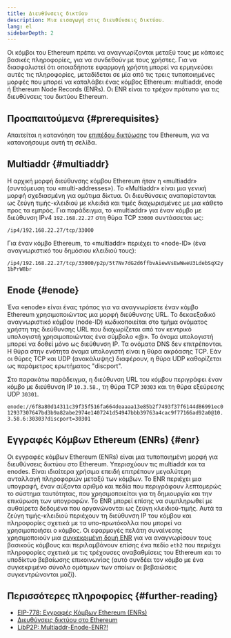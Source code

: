 ```yaml
---
title: Διευθύνσεις δικτύου
description: Μια εισαγωγή στις διευθύνσεις δικτύου.
lang: el
sidebarDepth: 2
---
```


Οι κόμβοι του Ethereum πρέπει να αναγνωρίζονται μεταξύ τους με κάποιες βασικές πληροφορίες, για να συνδεθούν με τους χρήστες. Για να διασφαλιστεί ότι οποιαδήποτε εφαρμογή χρήστη μπορεί να ερμηνεύσει αυτές τις πληροφορίες, μεταδίδεται σε μία από τις τρεις τυποποιημένες μορφές που μπορεί να καταλάβει ένας κόμβος Ethereum: multiaddr, enode ή Ethereum Node Records (ENRs). Οι ENR είναι το τρέχον πρότυπο για τις διευθύνσεις του δικτύου Ethereum.

## Προαπαιτούμενα {#prerequisites}

Απαιτείται η κατανόηση του [επιπέδου δικτύωσης](/developers/docs/networking-layer/) του Ethereum, για να κατανοήσουμε αυτή τη σελίδα.

## Multiaddr {#multiaddr}

Η αρχική μορφή διεύθυνσης κόμβου Ethereum ήταν η «multiaddr» (συντόμευση του «multi-addresses»). Το «Multiaddr» είναι μια γενική μορφή σχεδιασμένη για ομότιμα δίκτυα. Οι διευθύνσεις αναπαρίστανται ως ζεύγη τιμής-κλειδιού με κλειδιά και τιμές διαχωρισμένες με μια κάθετο προς τα εμπρός. Για παράδειγμα, το «multiaddr» για έναν κόμβο με διεύθυνση IPv4 `192.168.22.27` στη θύρα TCP `33000` συντάσσεται ως:

`/ip4/192.168.22.27/tcp/33000`

Για έναν κόμβο Ethereum, το «multiaddr» περιέχει το «node-ID» (ένα αναγνωριστικό του δημόσιου κλειδιού τους):

`/ip4/192.168.22.27/tcp/33000/p2p/5t7Nv7dG2d6ffbvAiewVsEwWweU3LdebSqX2y1bPrW8br`

## Enode {#enode}

Ένα «enode» είναι ένας τρόπος για να αναγνωρίσετε έναν κόμβο Ethereum χρησιμοποιώντας μια μορφή διεύθυνσης URL. Το δεκαεξαδικό αναγνωριστικό κόμβου (node-ID) κωδικοποιείται στο τμήμα ονόματος χρήστη της διεύθυνσης URL που διαχωρίζεται από τον κεντρικό υπολογιστή χρησιμοποιώντας ένα σύμβολο «@». Το όνομα υπολογιστή μπορεί να δοθεί μόνο ως διεύθυνση IP. Τα ονόματα DNS δεν επιτρέπονται. Η θύρα στην ενότητα όνομα υπολογιστή είναι η θύρα ακρόασης TCP. Εάν οι θύρες TCP και UDP (ανακάλυψης) διαφέρουν, η θύρα UDP καθορίζεται ως παράμετρος ερωτήματος "discport".

Στο παρακάτω παράδειγμα, η διεύθυνση URL του κόμβου περιγράφει έναν κόμβο με διεύθυνση IP `10.3.58.`, τη θύρα TCP `30303` και τη θύρα εξεύρεσης UDP `30301`.

`enode://6f8a80d14311c39f35f516fa664deaaaa13e85b2f7493f37f6144d86991ec012937307647bd3b9a82abe2974e1407241d54947bbb39763a4cac9f77166ad92a0@10.3.58.6:30303?discport=30301`

## Εγγραφές Κόμβων Ethereum (ENRs) {#enr}

Οι εγγραφές κόμβων Ethereum (ENRs) είναι μια τυποποιημένη μορφή για διευθύνσεις δικτύου στο Ethereum. Υπερισχύουν τις multiaddr και τα enodes. Είναι ιδιαίτερα χρήσιμα επειδή επιτρέπουν μεγαλύτερη ανταλλαγή πληροφοριών μεταξύ των κόμβων. Το ENR περιέχει μια υπογραφή, έναν αύξοντα αριθμό και πεδία που περιγράφουν λεπτομερώς το σύστημα ταυτότητας, που χρησιμοποιείται για τη δημιουργία και την επικύρωση των υπογραφών. Το ENR μπορεί επίσης να συμπληρωθεί με αυθαίρετα δεδομένα που οργανώνονται ως ζεύγη κλειδιού-τιμής. Αυτά τα ζεύγη τιμής-κλειδιού περιέχουν τη διεύθυνση IP του κόμβου και πληροφορίες σχετικά με τα υπο-πρωτόκολλα που μπορεί να χρησιμοποιήσει ο κόμβος. Οι εφαρμογές πελάτη συναίνεσης χρησιμοποιούν μια [συγκεκριμένη δομή ENR](https://github.com/ethereum/consensus-specs/blob/dev/specs/phase0/p2p-interface.md#enr-structure) για να αναγνωρίσουν τους βασικούς κόμβους και περιλαμβάνουν επίσης ένα πεδίο `eth2` που περιέχει πληροφορίες σχετικά με τις τρέχουσες αναβαθμίσεις του Ethereum και το υποδίκτυο βεβαίωσης επικοινωνίας (αυτό συνδέει τον κόμβο με ένα συγκεκριμένο σύνολο ομότιμων των οποίων οι βεβαιώσεις συγκεντρώνονται μαζί).

## Περισσότερες πληροφορίες {#further-reading}

- [EIP-778: Εγγραφές Κόμβων Ethereum (ENRs)](https://eips.ethereum.org/EIPS/eip-778)
- [Διευθύνσεις δικτύου στο Ethereum](https://dean.eigenmann.me/blog/2020/01/21/network-addresses-in-ethereum/)
- [LibP2P: Multiaddr-Enode-ENR?!](https://consensys.net/diligence/blog/2020/09/libp2p-multiaddr-enode-enr/)

